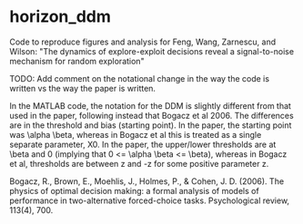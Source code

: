 # horizon_ddm
Code to reproduce figures and analysis for Feng, Wang, Zarnescu, and Wilson: "The dynamics of explore-exploit decisions reveal a signal-to-noise mechanism for random exploration"


TODO: Add comment on the notational change in the way the code is written vs the way the paper is written.

In the MATLAB code, the notation for the DDM is slightly different from that used in the paper, following instead that Bogacz et al 2006.  The differences are in the threshold and bias (starting point).  In the paper, the starting point was \alpha \beta, whereas in Bogacz et al this is treated as a single separate parameter, X0. In the paper, the upper/lower thresholds are at \beta and 0 (implying that 0 <= \alpha \beta <= \beta), whereas in Bogacz et al, thresholds are between z and -z for some positive parameter z. 


Bogacz, R., Brown, E., Moehlis, J., Holmes, P., & Cohen, J. D. (2006). The physics of optimal decision making: a formal analysis of models of performance in two-alternative forced-choice tasks. Psychological review, 113(4), 700.
